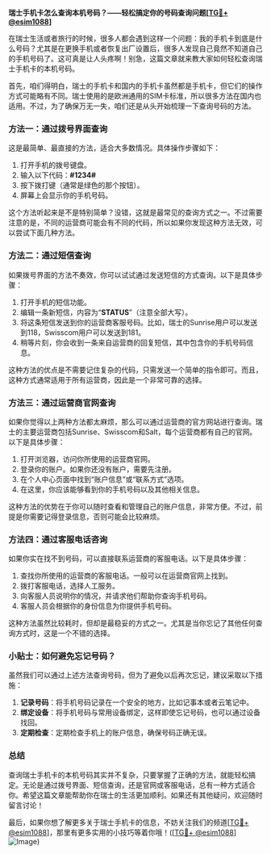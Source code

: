 **瑞士手机卡怎么查询本机号码？——轻松搞定你的号码查询问题[[TG💪+ @esim1088](https://t.me/s/esim1088)]**

在瑞士生活或者旅行的时候，很多人都会遇到这样一个问题：我的手机卡到底是什么号码？尤其是在更换手机或者恢复出厂设置后，很多人发现自己竟然不知道自己的手机号码了。这可真是让人头疼啊！别急，这篇文章就来教大家如何轻松查询瑞士手机卡的本机号码。

首先，咱们得明白，瑞士的手机卡和国内的手机卡虽然都是手机卡，但它们的操作方式可能略有不同。瑞士使用的是欧洲通用的SIM卡标准，所以很多方法在国内也适用。不过，为了确保万无一失，咱们还是从头开始梳理一下查询号码的方法。

### 方法一：通过拨号界面查询

这是最简单、最直接的方法，适合大多数情况。具体操作步骤如下：

1. 打开手机的拨号键盘。
2. 输入以下代码：**#1234#**
3. 按下拨打键（通常是绿色的那个按钮）。
4. 屏幕上会显示你的手机号码。

这个方法听起来是不是特别简单？没错，这就是最常见的查询方式之一。不过需要注意的是，不同的运营商可能会有不同的代码，所以如果你发现这种方法无效，可以尝试下面几种方法。

### 方法二：通过短信查询

如果拨号界面的方法不奏效，你可以试试通过发送短信的方式查询。以下是具体步骤：

1. 打开手机的短信功能。
2. 编辑一条新短信，内容为“**STATUS**”（注意全部大写）。
3. 将这条短信发送到你的运营商客服号码。比如，瑞士的Sunrise用户可以发送到118，Swisscom用户可以发送到181。
4. 稍等片刻，你会收到一条来自运营商的回复短信，其中包含你的手机号码信息。

这种方法的优点是不需要记住复杂的代码，只需发送一个简单的指令即可。而且，这种方式通常适用于所有运营商，因此是一个非常可靠的选择。

### 方法三：通过运营商官网查询

如果你觉得以上两种方法都太麻烦，那么可以通过运营商的官方网站进行查询。瑞士的主要运营商包括Sunrise、Swisscom和Salt，每个运营商都有自己的官网。以下是具体步骤：

1. 打开浏览器，访问你所使用的运营商官网。
2. 登录你的账户。如果你还没有账户，需要先注册。
3. 在个人中心页面中找到“账户信息”或“联系方式”选项。
4. 在这里，你应该能够看到你的手机号码以及其他相关信息。

这种方法的优势在于你可以随时查看和管理自己的账户信息，非常方便。不过，前提是你需要记得登录信息，否则可能会比较麻烦。

### 方法四：通过客服电话咨询

如果你实在找不到号码，可以直接联系运营商的客服电话。以下是具体步骤：

1. 查找你所使用的运营商的客服电话。一般可以在运营商官网上找到。
2. 拨打客服电话，选择人工服务。
3. 向客服人员说明你的情况，并请求他们帮助你查询手机号码。
4. 客服人员会根据你的身份信息为你提供手机号码。

这种方法虽然比较耗时，但却是最稳妥的方式之一。尤其是当你忘记了其他任何查询方式时，这是一个不错的选择。

### 小贴士：如何避免忘记号码？

虽然我们可以通过上述方法查询号码，但为了避免以后再次忘记，建议采取以下措施：

1. **记录号码**：将手机号码记录在一个安全的地方，比如记事本或者云笔记中。
2. **绑定设备**：将手机号码与常用设备绑定，这样即使忘记号码，也可以通过设备找回。
3. **定期检查**：定期检查手机上的账户信息，确保号码正确无误。

### 总结

查询瑞士手机卡的本机号码其实并不复杂，只要掌握了正确的方法，就能轻松搞定。无论是通过拨号界面、短信查询，还是官网或客服电话，总有一种方式适合你。希望这篇文章能帮助你在瑞士的生活更加顺利。如果还有其他疑问，欢迎随时留言讨论！

最后，如果你想了解更多关于瑞士手机卡的信息，不妨关注我们的频道[[TG💪+ @esim1088](https://t.me/s/esim1088)]，那里有更多实用的小技巧等着你哦！([[TG💪+ @esim1088](https://t.me/s/esim1088)] ![Image](https://i.postimg.cc/4NQfJmqS/Snipaste-2025-05-13-00-14-12.png))